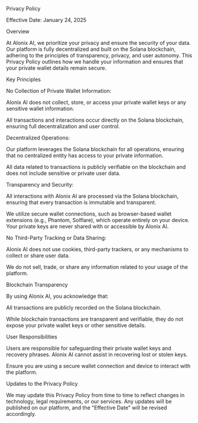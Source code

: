 Privacy Policy

Effective Date: January 24, 2025

Overview

At Alonix AI, we prioritize your privacy and ensure the security of your data. Our platform is fully decentralized and built on the Solana blockchain, adhering to the principles of transparency, privacy, and user autonomy. This Privacy Policy outlines how we handle your information and ensures that your private wallet details remain secure.

Key Principles

No Collection of Private Wallet Information:

Alonix AI does not collect, store, or access your private wallet keys or any sensitive wallet information.

All transactions and interactions occur directly on the Solana blockchain, ensuring full decentralization and user control.

Decentralized Operations:

Our platform leverages the Solana blockchain for all operations, ensuring that no centralized entity has access to your private information.

All data related to transactions is publicly verifiable on the blockchain and does not include sensitive or private user data.

Transparency and Security:

All interactions with Alonix AI are processed via the Solana blockchain, ensuring that every transaction is immutable and transparent.

We utilize secure wallet connections, such as browser-based wallet extensions (e.g., Phantom, Solflare), which operate entirely on your device. Your private keys are never shared with or accessible by Alonix AI.

No Third-Party Tracking or Data Sharing:

Alonix AI does not use cookies, third-party trackers, or any mechanisms to collect or share user data.

We do not sell, trade, or share any information related to your usage of the platform.

Blockchain Transparency

By using Alonix AI, you acknowledge that:

All transactions are publicly recorded on the Solana blockchain.

While blockchain transactions are transparent and verifiable, they do not expose your private wallet keys or other sensitive details.

User Responsibilities

Users are responsible for safeguarding their private wallet keys and recovery phrases. Alonix AI cannot assist in recovering lost or stolen keys.

Ensure you are using a secure wallet connection and device to interact with the platform.

Updates to the Privacy Policy

We may update this Privacy Policy from time to time to reflect changes in technology, legal requirements, or our services. Any updates will be published on our platform, and the "Effective Date" will be revised accordingly.
